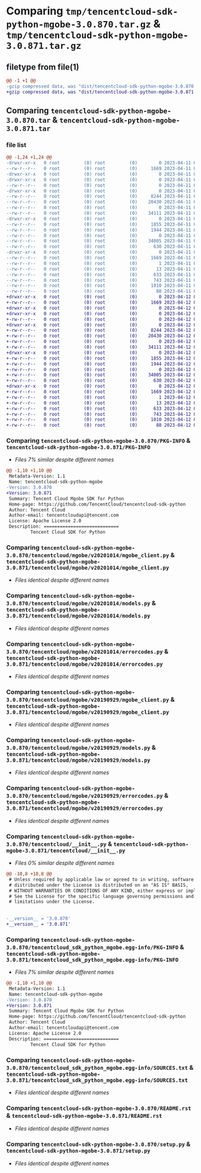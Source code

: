 # Comparing `tmp/tencentcloud-sdk-python-mgobe-3.0.870.tar.gz` & `tmp/tencentcloud-sdk-python-mgobe-3.0.871.tar.gz`

## filetype from file(1)

```diff
@@ -1 +1 @@
-gzip compressed data, was "dist/tencentcloud-sdk-python-mgobe-3.0.870.tar", last modified: Tue Apr 11 03:42:53 2023, max compression
+gzip compressed data, was "dist/tencentcloud-sdk-python-mgobe-3.0.871.tar", last modified: Wed Apr 12 00:29:46 2023, max compression
```

## Comparing `tencentcloud-sdk-python-mgobe-3.0.870.tar` & `tencentcloud-sdk-python-mgobe-3.0.871.tar`

### file list

```diff
@@ -1,24 +1,24 @@
-drwxr-xr-x   0 root         (0) root         (0)        0 2023-04-11 03:42:53.000000 tencentcloud-sdk-python-mgobe-3.0.870/
--rw-r--r--   0 root         (0) root         (0)     1669 2023-04-11 03:42:53.000000 tencentcloud-sdk-python-mgobe-3.0.870/PKG-INFO
-drwxr-xr-x   0 root         (0) root         (0)        0 2023-04-11 03:42:53.000000 tencentcloud-sdk-python-mgobe-3.0.870/tencentcloud/
-drwxr-xr-x   0 root         (0) root         (0)        0 2023-04-11 03:42:53.000000 tencentcloud-sdk-python-mgobe-3.0.870/tencentcloud/mgobe/
--rw-r--r--   0 root         (0) root         (0)        0 2023-04-11 03:42:53.000000 tencentcloud-sdk-python-mgobe-3.0.870/tencentcloud/mgobe/__init__.py
-drwxr-xr-x   0 root         (0) root         (0)        0 2023-04-11 03:42:53.000000 tencentcloud-sdk-python-mgobe-3.0.870/tencentcloud/mgobe/v20201014/
--rw-r--r--   0 root         (0) root         (0)     8244 2023-04-11 03:42:53.000000 tencentcloud-sdk-python-mgobe-3.0.870/tencentcloud/mgobe/v20201014/mgobe_client.py
--rw-r--r--   0 root         (0) root         (0)    20430 2023-04-11 03:42:53.000000 tencentcloud-sdk-python-mgobe-3.0.870/tencentcloud/mgobe/v20201014/models.py
--rw-r--r--   0 root         (0) root         (0)        0 2023-04-11 03:42:53.000000 tencentcloud-sdk-python-mgobe-3.0.870/tencentcloud/mgobe/v20201014/__init__.py
--rw-r--r--   0 root         (0) root         (0)    34111 2023-04-11 03:42:53.000000 tencentcloud-sdk-python-mgobe-3.0.870/tencentcloud/mgobe/v20201014/errorcodes.py
-drwxr-xr-x   0 root         (0) root         (0)        0 2023-04-11 03:42:53.000000 tencentcloud-sdk-python-mgobe-3.0.870/tencentcloud/mgobe/v20190929/
--rw-r--r--   0 root         (0) root         (0)     1855 2023-04-11 03:42:53.000000 tencentcloud-sdk-python-mgobe-3.0.870/tencentcloud/mgobe/v20190929/mgobe_client.py
--rw-r--r--   0 root         (0) root         (0)     1944 2023-04-11 03:42:53.000000 tencentcloud-sdk-python-mgobe-3.0.870/tencentcloud/mgobe/v20190929/models.py
--rw-r--r--   0 root         (0) root         (0)        0 2023-04-11 03:42:53.000000 tencentcloud-sdk-python-mgobe-3.0.870/tencentcloud/mgobe/v20190929/__init__.py
--rw-r--r--   0 root         (0) root         (0)    34005 2023-04-11 03:42:53.000000 tencentcloud-sdk-python-mgobe-3.0.870/tencentcloud/mgobe/v20190929/errorcodes.py
--rw-r--r--   0 root         (0) root         (0)      630 2023-04-11 03:42:53.000000 tencentcloud-sdk-python-mgobe-3.0.870/tencentcloud/__init__.py
-drwxr-xr-x   0 root         (0) root         (0)        0 2023-04-11 03:42:53.000000 tencentcloud-sdk-python-mgobe-3.0.870/tencentcloud_sdk_python_mgobe.egg-info/
--rw-r--r--   0 root         (0) root         (0)     1669 2023-04-11 03:42:53.000000 tencentcloud-sdk-python-mgobe-3.0.870/tencentcloud_sdk_python_mgobe.egg-info/PKG-INFO
--rw-r--r--   0 root         (0) root         (0)        1 2023-04-11 03:42:53.000000 tencentcloud-sdk-python-mgobe-3.0.870/tencentcloud_sdk_python_mgobe.egg-info/dependency_links.txt
--rw-r--r--   0 root         (0) root         (0)       13 2023-04-11 03:42:53.000000 tencentcloud-sdk-python-mgobe-3.0.870/tencentcloud_sdk_python_mgobe.egg-info/top_level.txt
--rw-r--r--   0 root         (0) root         (0)      633 2023-04-11 03:42:53.000000 tencentcloud-sdk-python-mgobe-3.0.870/tencentcloud_sdk_python_mgobe.egg-info/SOURCES.txt
--rw-r--r--   0 root         (0) root         (0)      743 2023-04-11 03:42:53.000000 tencentcloud-sdk-python-mgobe-3.0.870/README.rst
--rw-r--r--   0 root         (0) root         (0)     1010 2023-04-11 03:42:53.000000 tencentcloud-sdk-python-mgobe-3.0.870/setup.py
--rw-r--r--   0 root         (0) root         (0)       88 2023-04-11 03:42:53.000000 tencentcloud-sdk-python-mgobe-3.0.870/setup.cfg
+drwxr-xr-x   0 root         (0) root         (0)        0 2023-04-12 00:29:46.000000 tencentcloud-sdk-python-mgobe-3.0.871/
+-rw-r--r--   0 root         (0) root         (0)     1669 2023-04-12 00:29:46.000000 tencentcloud-sdk-python-mgobe-3.0.871/PKG-INFO
+drwxr-xr-x   0 root         (0) root         (0)        0 2023-04-12 00:29:46.000000 tencentcloud-sdk-python-mgobe-3.0.871/tencentcloud/
+drwxr-xr-x   0 root         (0) root         (0)        0 2023-04-12 00:29:46.000000 tencentcloud-sdk-python-mgobe-3.0.871/tencentcloud/mgobe/
+-rw-r--r--   0 root         (0) root         (0)        0 2023-04-12 00:29:46.000000 tencentcloud-sdk-python-mgobe-3.0.871/tencentcloud/mgobe/__init__.py
+drwxr-xr-x   0 root         (0) root         (0)        0 2023-04-12 00:29:46.000000 tencentcloud-sdk-python-mgobe-3.0.871/tencentcloud/mgobe/v20201014/
+-rw-r--r--   0 root         (0) root         (0)     8244 2023-04-12 00:29:46.000000 tencentcloud-sdk-python-mgobe-3.0.871/tencentcloud/mgobe/v20201014/mgobe_client.py
+-rw-r--r--   0 root         (0) root         (0)    20430 2023-04-12 00:29:46.000000 tencentcloud-sdk-python-mgobe-3.0.871/tencentcloud/mgobe/v20201014/models.py
+-rw-r--r--   0 root         (0) root         (0)        0 2023-04-12 00:29:46.000000 tencentcloud-sdk-python-mgobe-3.0.871/tencentcloud/mgobe/v20201014/__init__.py
+-rw-r--r--   0 root         (0) root         (0)    34111 2023-04-12 00:29:46.000000 tencentcloud-sdk-python-mgobe-3.0.871/tencentcloud/mgobe/v20201014/errorcodes.py
+drwxr-xr-x   0 root         (0) root         (0)        0 2023-04-12 00:29:46.000000 tencentcloud-sdk-python-mgobe-3.0.871/tencentcloud/mgobe/v20190929/
+-rw-r--r--   0 root         (0) root         (0)     1855 2023-04-12 00:29:46.000000 tencentcloud-sdk-python-mgobe-3.0.871/tencentcloud/mgobe/v20190929/mgobe_client.py
+-rw-r--r--   0 root         (0) root         (0)     1944 2023-04-12 00:29:46.000000 tencentcloud-sdk-python-mgobe-3.0.871/tencentcloud/mgobe/v20190929/models.py
+-rw-r--r--   0 root         (0) root         (0)        0 2023-04-12 00:29:46.000000 tencentcloud-sdk-python-mgobe-3.0.871/tencentcloud/mgobe/v20190929/__init__.py
+-rw-r--r--   0 root         (0) root         (0)    34005 2023-04-12 00:29:46.000000 tencentcloud-sdk-python-mgobe-3.0.871/tencentcloud/mgobe/v20190929/errorcodes.py
+-rw-r--r--   0 root         (0) root         (0)      630 2023-04-12 00:29:46.000000 tencentcloud-sdk-python-mgobe-3.0.871/tencentcloud/__init__.py
+drwxr-xr-x   0 root         (0) root         (0)        0 2023-04-12 00:29:46.000000 tencentcloud-sdk-python-mgobe-3.0.871/tencentcloud_sdk_python_mgobe.egg-info/
+-rw-r--r--   0 root         (0) root         (0)     1669 2023-04-12 00:29:46.000000 tencentcloud-sdk-python-mgobe-3.0.871/tencentcloud_sdk_python_mgobe.egg-info/PKG-INFO
+-rw-r--r--   0 root         (0) root         (0)        1 2023-04-12 00:29:46.000000 tencentcloud-sdk-python-mgobe-3.0.871/tencentcloud_sdk_python_mgobe.egg-info/dependency_links.txt
+-rw-r--r--   0 root         (0) root         (0)       13 2023-04-12 00:29:46.000000 tencentcloud-sdk-python-mgobe-3.0.871/tencentcloud_sdk_python_mgobe.egg-info/top_level.txt
+-rw-r--r--   0 root         (0) root         (0)      633 2023-04-12 00:29:46.000000 tencentcloud-sdk-python-mgobe-3.0.871/tencentcloud_sdk_python_mgobe.egg-info/SOURCES.txt
+-rw-r--r--   0 root         (0) root         (0)      743 2023-04-12 00:29:46.000000 tencentcloud-sdk-python-mgobe-3.0.871/README.rst
+-rw-r--r--   0 root         (0) root         (0)     1010 2023-04-12 00:29:46.000000 tencentcloud-sdk-python-mgobe-3.0.871/setup.py
+-rw-r--r--   0 root         (0) root         (0)       88 2023-04-12 00:29:46.000000 tencentcloud-sdk-python-mgobe-3.0.871/setup.cfg
```

### Comparing `tencentcloud-sdk-python-mgobe-3.0.870/PKG-INFO` & `tencentcloud-sdk-python-mgobe-3.0.871/PKG-INFO`

 * *Files 7% similar despite different names*

```diff
@@ -1,10 +1,10 @@
 Metadata-Version: 1.1
 Name: tencentcloud-sdk-python-mgobe
-Version: 3.0.870
+Version: 3.0.871
 Summary: Tencent Cloud Mgobe SDK for Python
 Home-page: https://github.com/TencentCloud/tencentcloud-sdk-python
 Author: Tencent Cloud
 Author-email: tencentcloudapi@tencent.com
 License: Apache License 2.0
 Description: ============================
         Tencent Cloud SDK for Python
```

### Comparing `tencentcloud-sdk-python-mgobe-3.0.870/tencentcloud/mgobe/v20201014/mgobe_client.py` & `tencentcloud-sdk-python-mgobe-3.0.871/tencentcloud/mgobe/v20201014/mgobe_client.py`

 * *Files identical despite different names*

### Comparing `tencentcloud-sdk-python-mgobe-3.0.870/tencentcloud/mgobe/v20201014/models.py` & `tencentcloud-sdk-python-mgobe-3.0.871/tencentcloud/mgobe/v20201014/models.py`

 * *Files identical despite different names*

### Comparing `tencentcloud-sdk-python-mgobe-3.0.870/tencentcloud/mgobe/v20201014/errorcodes.py` & `tencentcloud-sdk-python-mgobe-3.0.871/tencentcloud/mgobe/v20201014/errorcodes.py`

 * *Files identical despite different names*

### Comparing `tencentcloud-sdk-python-mgobe-3.0.870/tencentcloud/mgobe/v20190929/mgobe_client.py` & `tencentcloud-sdk-python-mgobe-3.0.871/tencentcloud/mgobe/v20190929/mgobe_client.py`

 * *Files identical despite different names*

### Comparing `tencentcloud-sdk-python-mgobe-3.0.870/tencentcloud/mgobe/v20190929/models.py` & `tencentcloud-sdk-python-mgobe-3.0.871/tencentcloud/mgobe/v20190929/models.py`

 * *Files identical despite different names*

### Comparing `tencentcloud-sdk-python-mgobe-3.0.870/tencentcloud/mgobe/v20190929/errorcodes.py` & `tencentcloud-sdk-python-mgobe-3.0.871/tencentcloud/mgobe/v20190929/errorcodes.py`

 * *Files identical despite different names*

### Comparing `tencentcloud-sdk-python-mgobe-3.0.870/tencentcloud/__init__.py` & `tencentcloud-sdk-python-mgobe-3.0.871/tencentcloud/__init__.py`

 * *Files 0% similar despite different names*

```diff
@@ -10,8 +10,8 @@
 # Unless required by applicable law or agreed to in writing, software
 # distributed under the License is distributed on an "AS IS" BASIS,
 # WITHOUT WARRANTIES OR CONDITIONS OF ANY KIND, either express or implied.
 # See the License for the specific language governing permissions and
 # limitations under the License.
 
 
-__version__ = '3.0.870'
+__version__ = '3.0.871'
```

### Comparing `tencentcloud-sdk-python-mgobe-3.0.870/tencentcloud_sdk_python_mgobe.egg-info/PKG-INFO` & `tencentcloud-sdk-python-mgobe-3.0.871/tencentcloud_sdk_python_mgobe.egg-info/PKG-INFO`

 * *Files 7% similar despite different names*

```diff
@@ -1,10 +1,10 @@
 Metadata-Version: 1.1
 Name: tencentcloud-sdk-python-mgobe
-Version: 3.0.870
+Version: 3.0.871
 Summary: Tencent Cloud Mgobe SDK for Python
 Home-page: https://github.com/TencentCloud/tencentcloud-sdk-python
 Author: Tencent Cloud
 Author-email: tencentcloudapi@tencent.com
 License: Apache License 2.0
 Description: ============================
         Tencent Cloud SDK for Python
```

### Comparing `tencentcloud-sdk-python-mgobe-3.0.870/tencentcloud_sdk_python_mgobe.egg-info/SOURCES.txt` & `tencentcloud-sdk-python-mgobe-3.0.871/tencentcloud_sdk_python_mgobe.egg-info/SOURCES.txt`

 * *Files identical despite different names*

### Comparing `tencentcloud-sdk-python-mgobe-3.0.870/README.rst` & `tencentcloud-sdk-python-mgobe-3.0.871/README.rst`

 * *Files identical despite different names*

### Comparing `tencentcloud-sdk-python-mgobe-3.0.870/setup.py` & `tencentcloud-sdk-python-mgobe-3.0.871/setup.py`

 * *Files identical despite different names*

